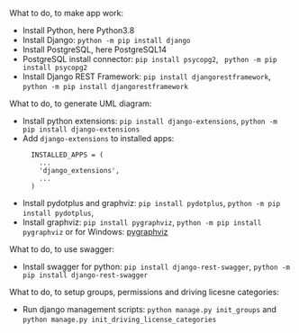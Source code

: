 What to do, to make app work:
* Install Python, here Python3.8
* Install Django: `python -m pip install django`
* Install PostgreSQL, here PostgreSQL14
* PostgreSQL install connector: `pip install psycopg2`, ` python -m pip install psycopg2`
* Install Django REST Framework: `pip install djangorestframework`, `python -m pip install djangorestframework`

What to do, to generate UML diagram:
* Install python extensions: `pip install django-extensions`, `python -m pip install django-extensions`
* Add `django-extensions` to installed apps:
  ``` 
    INSTALLED_APPS = (
      ...
      'django_extensions',
      ...
    ) 
  ```
* Install pydotplus and graphviz: `pip install pydotplus`, `python -m pip install pydotplus`,
* Install graphviz: `pip install pygraphviz`, `python -m pip install pygraphviz` or for Windows: [pygraphviz](https://pygraphviz.github.io/documentation/stable/install.html])

What to do, to use swagger:
* Install swagger for python: `pip install django-rest-swagger`, `python -m pip install django-rest-swagger`


What to do, to setup groups, permissions and driving licesne categories:
* Run django management scripts: `python manage.py init_groups` and `python manage.py init_driving_license_categories`